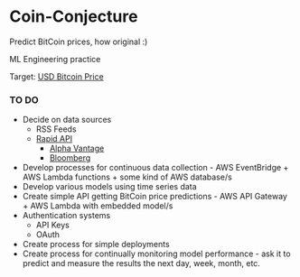 # Coin-Conjecture

Predict BitCoin prices, how original :)

ML Engineering practice

Target: [USD Bitcoin Price](https://api.coindesk.com/v1/bpi/currentprice.json)

### TO DO

* Decide on data sources
  * RSS Feeds
  * [Rapid API](https://rapidapi.com/hub)
    * [Alpha Vantage](https://rapidapi.com/alphavantage/api/alpha-vantage/)
    * [Bloomberg](https://rapidapi.com/apidojo/api/bloomberg-market-and-financial-news/)
* Develop processes for continuous data collection - AWS EventBridge + AWS Lambda functions + some kind of AWS database/s
* Develop various models using time series data
* Create simple API getting BitCoin price predictions - AWS API Gateway + AWS Lambda with embedded model/s
* Authentication systems
  * API Keys
  * OAuth
* Create process for simple deployments
* Create process for continually monitoring model performance - ask it to predict and measure the results the next day, week, month, etc.
